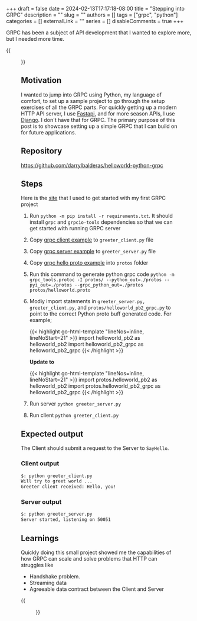+++
draft = false
date = 2024-02-13T17:17:18-08:00
title = "Stepping into GRPC"
description = ""
slug = ""
authors = []
tags = ["grpc", "python"]
categories = []
externalLink = ""
series = []
disableComments = true
+++


GRPC has been a subject of API development that I wanted to explore more, but I needed more time.

{{<figure src="https://media.giphy.com/media/v1.Y2lkPTc5MGI3NjExY294MWw1MGx0M2hqcGl2NTZrNWwybmI4bHBmNmJocXMza2h3aG9reiZlcD12MV9pbnRlcm5hbF9naWZfYnlfaWQmY3Q9Zw/sR91D133W02D6/giphy.gif" caption="Until now" title="" height="250" width="512">}}

## Motivation

I wanted to jump into GRPC using Python, my language of comfort, to set up a sample project to go through the setup exercises of all the GRPC parts.
For quickly getting up a modern HTTP API server, I use [Fastapi](https://fastapi.tiangolo.com/), and for more season APIs, I use [Django](https://www.djangoproject.com/).
I don't have that for GRPC. The primary purpose of this post is to showcase setting up a simple GRPC that I can build on for future applications.

## Repository

<https://github.com/darrylbalderas/helloworld-python-grpc>

## Steps

Here is the [site](https://grpc.io/docs/languages/python/quickstart/) that I used to get started with my first GRPC project

1. Run `python -m pip install -r requirements.txt`. It should install `grpc` and `grpcio-tools` dependencies so that we can get started with running GRPC server
1. Copy [grpc client example](https://github.com/grpc/grpc/blob/master/examples/python/helloworld/greeter_client.py) to `greeter_client.py` file
1. Copy [grpc server example](https://github.com/grpc/grpc/blob/master/examples/python/helloworld/greeter_server.py) to `greeter_server.py` file
1. Copy [grpc hello proto example](https://github.com/grpc/grpc/blob/master/examples/protos/helloworld.proto) into `protos` folder
1. Run this command to generate python grpc code `python -m grpc_tools.protoc -I protos/ --python_out=./protos --pyi_out=./protos --grpc_python_out=./protos protos/helloworld.proto`
1. Modiy import statements in `greeter_server.py,` `greeter_client.py`, and `protos/helloworld_pb2_grpc.py` to point to the correct Python proto buff generated code. For example;

    {{< highlight go-html-template "lineNos=inline, lineNoStart=21" >}}
    import helloworld_pb2 as helloworld_pb2
    import helloworld_pb2_grpc as helloworld_pb2_grpc
    {{< /highlight >}}

    **Update to**

    {{< highlight go-html-template "lineNos=inline, lineNoStart=21" >}}
    import protos.helloworld_pb2 as helloworld_pb2
    import protos.helloworld_pb2_grpc as helloworld_pb2_grpc
    {{< /highlight >}}

1. Run server `python greeter_server.py`
1. Run client `python greeter_client.py`

## Expected output

The Client should submit a request to the Server to `SayHello`.

### Client output

```bash
$: python greeter_client.py
Will try to greet world ...
Greeter client received: Hello, you!
```

### Server output

```bash
$: python greeter_server.py
Server started, listening on 50051
```

## Learnings

Quickly doing this small project showed me the capabilities of how GRPC can scale and solve problems that HTTP can
struggles like

- Handshake problem.
- Streaming data
- Agreeable data contract between the Client and Server

{{<figure src="https://media.giphy.com/media/v1.Y2lkPTc5MGI3NjExd280OWMwbGY3ZWtkNWpkMXZxZ2xpMDUwN3BvOW5hNmFvNm04MWlxZyZlcD12MV9pbnRlcm5hbF9naWZfYnlfaWQmY3Q9Zw/vvbGMpbhZMcHSsD50w/giphy.gif" title="" height="250" width="512">}}
